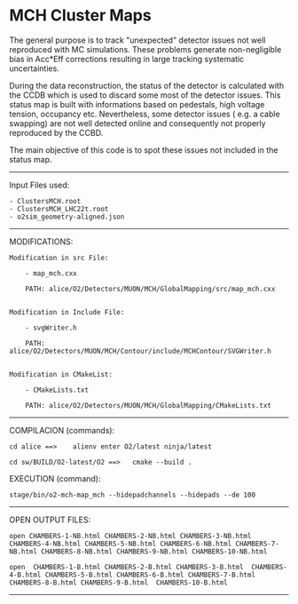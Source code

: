 #  MCH Cluster Maps 

The general purpose is to track "unexpected" detector issues not well reproduced with MC simulations. These problems generate non-negligible bias in Acc*Eff corrections resulting in large tracking systematic uncertainties.

During  the data reconstruction, the status of the detector is calculated with the CCDB which is used to discard some most of the detector issues. This status map is built with informations based on pedestals, high voltage tension, occupancy etc. Nevertheless, some detector issues ( e.g. a cable swapping) are not  well detected online and consequently not properly reproduced by the CCBD.

The main objective of this code is to spot these  issues not included in the status map.




--------------------------------------------------------------------------------------

Input Files used: 

    - ClustersMCH.root
    - ClustersMCH_LHC22t.root
    - o2sim_geometry-aligned.json

--------------------------------------------------------------------------------------


MODIFICATIONS:

    Modification in src File:

        - map_mch.cxx

        PATH: alice/O2/Detectors/MUON/MCH/GlobalMapping/src/map_mch.cxx


    Modification in Include File:

        - svgWriter.h

        PATH:  alice/O2/Detectors/MUON/MCH/Contour/include/MCHContour/SVGWriter.h


    Modification in CMakeList:

        - CMakeLists.txt 

        PATH: alice/O2/Detectors/MUON/MCH/GlobalMapping/CMakeLists.txt


--------------------------------------------------------------------------------------


COMPILACION (commands):

    cd alice ==>    alienv enter O2/latest ninja/latest

    cd sw/BUILD/O2-latest/O2 ==>   cmake --build . 

EXECUTION (command):

    stage/bin/o2-mch-map_mch --hidepadchannels --hidepads --de 100 


--------------------------------------------------------------------------------------

OPEN OUTPUT FILES: 

    open CHAMBERS-1-NB.html CHAMBERS-2-NB.html CHAMBERS-3-NB.html CHAMBERS-4-NB.html CHAMBERS-5-NB.html CHAMBERS-6-NB.html CHAMBERS-7-NB.html CHAMBERS-8-NB.html CHAMBERS-9-NB.html CHAMBERS-10-NB.html

    open  CHAMBERS-1-B.html CHAMBERS-2-B.html CHAMBERS-3-B.html  CHAMBERS-4-B.html CHAMBERS-5-B.html CHAMBERS-6-B.html CHAMBERS-7-B.html CHAMBERS-8-B.html CHAMBERS-9-B.html  CHAMBERS-10-B.html

--------------------------------------------------------------------------------------
